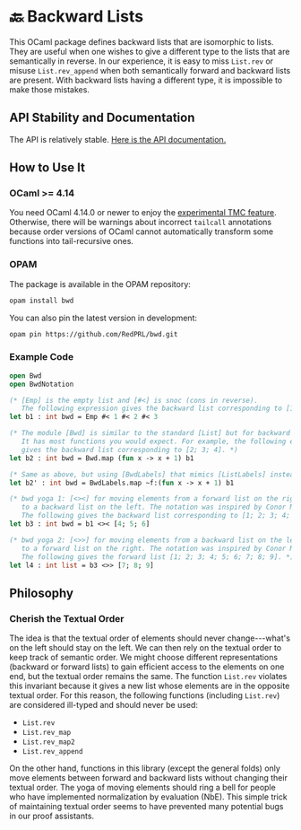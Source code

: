 # 🔙 Backward Lists

This OCaml package defines backward lists that are isomorphic to lists.
They are useful when one wishes to give a different type to the lists that are semantically in reverse.
In our experience, it is easy to miss `List.rev` or misuse `List.rev_append` when both semantically forward and backward lists are present.
With backward lists having a different type, it is impossible to make those mistakes.

## API Stability and Documentation

The API is relatively stable. [Here is the API documentation.](https://redprl.org/ocaml-bwd/bwd/Bwd/)

## How to Use It

### OCaml >= 4.14

You need OCaml 4.14.0 or newer to enjoy the [experimental TMC feature](https://www.ocaml.org/manual/tail_mod_cons.html). Otherwise, there will be warnings about incorrect `tailcall` annotations because order versions of OCaml cannot automatically transform some functions into tail-recursive ones.

### OPAM

The package is available in the OPAM repository:
```sh
opam install bwd
```

You can also pin the latest version in development:
```sh
opam pin https://github.com/RedPRL/bwd.git
```

### Example Code

```ocaml
open Bwd
open BwdNotation

(* [Emp] is the empty list and [#<] is snoc (cons in reverse).
   The following expression gives the backward list corresponding to [1; 2; 3]. *)
let b1 : int bwd = Emp #< 1 #< 2 #< 3

(* The module [Bwd] is similar to the standard [List] but for backward lists.
   It has most functions you would expect. For example, the following expression
   gives the backward list corresponding to [2; 3; 4]. *)
let b2 : int bwd = Bwd.map (fun x -> x + 1) b1

(* Same as above, but using [BwdLabels] that mimics [ListLabels] instead. *)
let b2' : int bwd = BwdLabels.map ~f:(fun x -> x + 1) b1

(* bwd yoga 1: [<><] for moving elements from a forward list on the right
   to a backward list on the left. The notation was inspired by Conor McBride.
   The following gives the backward list corresponding to [1; 2; 3; 4; 5; 6]. *)
let b3 : int bwd = b1 <>< [4; 5; 6]

(* bwd yoga 2: [<>>] for moving elements from a backward list on the left
   to a forward list on the right. The notation was inspired by Conor McBride.
   The following gives the forward list [1; 2; 3; 4; 5; 6; 7; 8; 9]. *)
let l4 : int list = b3 <>> [7; 8; 9]
```

## Philosophy

### Cherish the Textual Order

The idea is that the textual order of elements should never change---what's on the left should stay on the left. We can then rely on the textual order to keep track of semantic order. We might choose different representations (backward or forward lists) to gain efficient access to the elements on one end, but the textual order remains the same. The function `List.rev` violates this invariant because it gives a new list whose elements are in the opposite textual order. For this reason, the following functions (including `List.rev`) are considered ill-typed and should never be used:

- `List.rev`
- `List.rev_map`
- `List.rev_map2`
- `List.rev_append`

On the other hand, functions in this library (except the general folds) only move elements between forward and backward lists without changing their textual order. The yoga of moving elements should ring a bell for people who have implemented normalization by evaluation (NbE). This simple trick of maintaining textual order seems to have prevented many potential bugs in our proof assistants.
